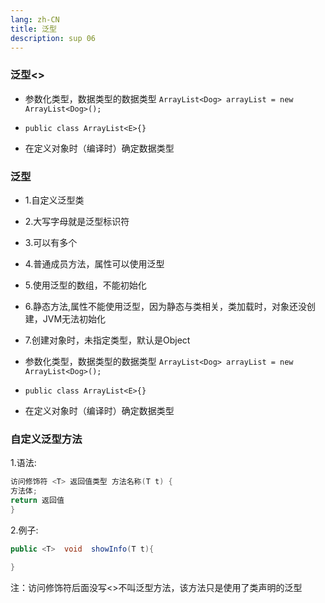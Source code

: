 ```yaml
---
lang: zh-CN
title: 泛型
description: sup 06
---
```


### 泛型<>

- 参数化类型，数据类型的数据类型 `ArrayList<Dog> arrayList = new ArrayList<Dog>();`

- `public class ArrayList<E>{}`

- 在定义对象时（编译时）确定数据类型


### 泛型

- 1.自定义泛型类

- 2.大写字母就是泛型标识符

- 3.可以有多个

- 4.普通成员方法，属性可以使用泛型

- 5.使用泛型的数组，不能初始化

- 6.静态方法,属性不能使用泛型，因为静态与类相关，类加载时，对象还没创建，JVM无法初始化

- 7.创建对象时，未指定类型，默认是Object

- 参数化类型，数据类型的数据类型 `ArrayList<Dog> arrayList = new ArrayList<Dog>();`

- `public class ArrayList<E>{}`

- 在定义对象时（编译时）确定数据类型



### 自定义泛型方法

1.语法:
~~~java
访问修饰符 <T> 返回值类型 方法名称(T t) {
方法体;
return 返回值
}
~~~
2.例子:
~~~java
public <T>  void  showInfo(T t){

}
~~~


注：访问修饰符后面没写<>不叫泛型方法，该方法只是使用了类声明的泛型